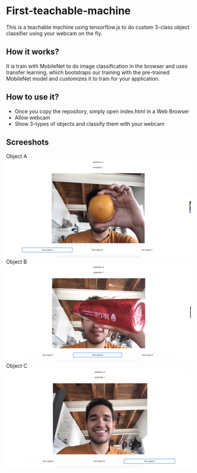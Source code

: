 # First-teachable-machine
This is a teachable machine using tensorflow.js to do custom 3-class object classifier using your webcam on the fly.

## How it works?

It is train with MobileNet to do image classification in the browser and uses transfer learning, which bootstraps our training with the pre-trained MobileNet model and customizes it to train for your application.


## How to use it?

- Once you copy the repository, simply open index.html in a Web Browser 
- Allow webcam
- Show 3-types of objects and classify them with your webcam


## Screeshots

<div>
  Object A 
  <img src="public/object_a.png" />
  <br>
  Object B 
  <img src="public/object_b.png" />
  <br>
  Object C 
  <img src="public/object_c.png" />
  
<div/>
